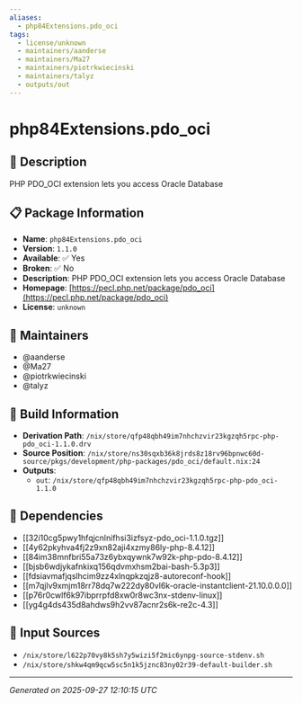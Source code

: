 ```yaml
---
aliases:
  - php84Extensions.pdo_oci
tags:
  - license/unknown
  - maintainers/aanderse
  - maintainers/Ma27
  - maintainers/piotrkwiecinski
  - maintainers/talyz
  - outputs/out
---
```


# php84Extensions.pdo_oci

## 📝 Description

PHP PDO_OCI extension lets you access Oracle Database

## 📋 Package Information

- **Name**: `php84Extensions.pdo_oci`
- **Version**: `1.1.0`
- **Available**: ✅ Yes
- **Broken**: ✅ No
- **Description**: PHP PDO_OCI extension lets you access Oracle Database
- **Homepage**: [https://pecl.php.net/package/pdo_oci](https://pecl.php.net/package/pdo_oci)
- **License**: `unknown`
## 👥 Maintainers

- @aanderse
- @Ma27
- @piotrkwiecinski
- @talyz


## 🔧 Build Information

- **Derivation Path**: `/nix/store/qfp48qbh49im7nhchzvir23kgzqh5rpc-php-pdo_oci-1.1.0.drv`
- **Source Position**: `/nix/store/ns30sqxb36k8jrds8z18rv96bpnwc60d-source/pkgs/development/php-packages/pdo_oci/default.nix:24`
- **Outputs**:
  - `out`:  `/nix/store/qfp48qbh49im7nhchzvir23kgzqh5rpc-php-pdo_oci-1.1.0`

## 🔗 Dependencies

- [[32i10cg5pwy1hfqjcnlnifhsi3izfsyz-pdo_oci-1.1.0.tgz]]
- [[4y62pkyhva4fj2z9xn82aji4xzmy86ly-php-8.4.12]]
- [[84im38mnfbri55a73z6ybxqywnk7w92k-php-pdo-8.4.12]]
- [[bjsb6wdjykafnkixq156qdvmxhsm2bai-bash-5.3p3]]
- [[fdsiavmafjqslhcim9zz4xlnqpkzqjz8-autoreconf-hook]]
- [[m7qjlv9xmjm18rr78dq7w222dy80vl6k-oracle-instantclient-21.10.0.0.0]]
- [[p76r0cwlf6k97ibprrpfd8xw0r8wc3nx-stdenv-linux]]
- [[yg4g4ds435d8ahdws9h2vv87acnr2s6k-re2c-4.3]]

## 📁 Input Sources

- `/nix/store/l622p70vy8k5sh7y5wizi5f2mic6ynpg-source-stdenv.sh`
- `/nix/store/shkw4qm9qcw5sc5n1k5jznc83ny02r39-default-builder.sh`

---
*Generated on 2025-09-27 12:10:15 UTC*

